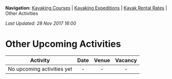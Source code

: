 **Navigation:** [Kayaking Courses](index) &#124; [Kayaking Expeditions](expedition) &#124; [Kayak Rental Rates](rental) &#124; Other Activities

_Last Updated: 28 Nov 2017 16:00_
# Other Upcoming Activities

Activity | Date | Venue | Vacancy
:---:|:---:|:---:|:---:
No upcoming activities yet|-|-|- 

